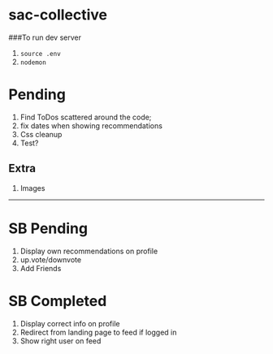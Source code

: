 # sac-collective

###To run dev server

1.  `source .env`
1.  `nodemon`

# Pending

1.  Find ToDos scattered around the code;
1.  fix dates when showing recommendations
1.  Css cleanup
1.  Test?

## Extra

1.  Images

---

# SB Pending

1.  Display own recommendations on profile
1.  up.vote/downvote
1.  Add Friends

# SB Completed

1.  Display correct info on profile
1.  Redirect from landing page to feed if logged in
1.  Show right user on feed
